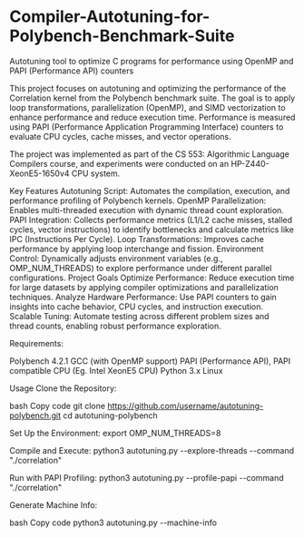 # Compiler-Autotuning-for-Polybench-Benchmark-Suite
Autotuning tool to optimize C programs for performance using OpenMP and PAPI (Performance API) counters

This project focuses on autotuning and optimizing the performance of the Correlation kernel from the Polybench benchmark suite. The goal is to apply loop transformations, parallelization (OpenMP), and SIMD vectorization to enhance performance and reduce execution time. Performance is measured using PAPI (Performance Application Programming Interface) counters to evaluate CPU cycles, cache misses, and vector operations.

The project was implemented as part of the CS 553: Algorithmic Language Compilers course, and experiments were conducted on an HP-Z440-XeonE5-1650v4 CPU system.

Key Features
Autotuning Script: Automates the compilation, execution, and performance profiling of Polybench kernels.
OpenMP Parallelization: Enables multi-threaded execution with dynamic thread count exploration.
PAPI Integration: Collects performance metrics (L1/L2 cache misses, stalled cycles, vector instructions) to identify bottlenecks and calculate metrics like IPC (Instructions Per Cycle).
Loop Transformations: Improves cache performance by applying loop interchange and fission.
Environment Control: Dynamically adjusts environment variables (e.g., OMP_NUM_THREADS) to explore performance under different parallel configurations.
Project Goals
Optimize Performance: Reduce execution time for large datasets by applying compiler optimizations and parallelization techniques.
Analyze Hardware Performance: Use PAPI counters to gain insights into cache behavior, CPU cycles, and instruction execution.
Scalable Tuning: Automate testing across different problem sizes and thread counts, enabling robust performance exploration.

Requirements:

Polybench 4.2.1
GCC (with OpenMP support)
PAPI (Performance API), PAPI compatible CPU (Eg. Intel XeonE5 CPU) 
Python 3.x
Linux 

Usage
Clone the Repository:

bash
Copy code
git clone https://github.com/username/autotuning-polybench.git
cd autotuning-polybench

Set Up the Environment:
export OMP_NUM_THREADS=8

Compile and Execute:
python3 autotuning.py --explore-threads --command "./correlation"

Run with PAPI Profiling:
python3 autotuning.py --profile-papi --command "./correlation"

Generate Machine Info:

bash
Copy code
python3 autotuning.py --machine-info
